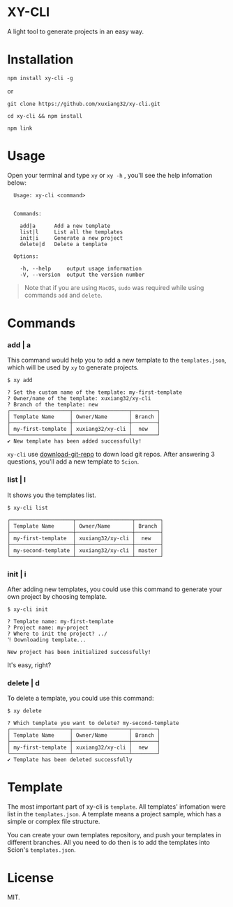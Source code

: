 # XY-CLI
A light tool to generate projects in an easy way.

# Installation
```
npm install xy-cli -g
```
or
```
git clone https://github.com/xuxiang32/xy-cli.git

cd xy-cli && npm install

npm link
```

# Usage
Open your terminal and type `xy` or `xy -h` , you'll see the help infomation below:
```
  Usage: xy-cli <command>


  Commands:

    add|a      Add a new template
    list|l     List all the templates
    init|i     Generate a new project
    delete|d   Delete a template

  Options:

    -h, --help     output usage information
    -V, --version  output the version number
```

> Note that if you are using `MacOS`, `sudo` was required while using commands `add` and `delete`.

# Commands
### add | a
This command would help you to add a new template to the `templates.json`, which will be used by `xy` to generate projects.
```
$ xy add

? Set the custom name of the template: my-first-template
? Owner/name of the template: xuxiang32/xy-cli
? Branch of the template: new
┌───────────────────┬──────────────────┬────────┐
│ Template Name     │ Owner/Name       │ Branch │
├───────────────────┼──────────────────┼────────┤
│ my-first-template │ xuxiang32/xy-cli │  new   │
└───────────────────┴──────────────────┴────────┘
✔ New template has been added successfully!
```
`xy-cli` use [download-git-repo](https://github.com/flipxfx/download-git-repo) to down load git repos. After answering 3 questions, you'll add a new template to `Scion`.

### list | l
It shows you the templates list.
```
$ xy-cli list

┌────────────────────┬──────────────────┬────────┐
│ Template Name      │ Owner/Name       │ Branch │
├────────────────────┼──────────────────┼────────┤
│ my-first-template  │ xuxiang32/xy-cli │  new   │
├────────────────────┼──────────────────┼────────┤
│ my-second-template │ xuxiang32/xy-cli │ master │
└────────────────────┴──────────────────┴────────┘
```

### init | i
After adding new templates, you could use this command to generate your own project by choosing template.
```
$ xy-cli init

? Template name: my-first-template
? Project name: my-project
? Where to init the project? ../
⠹ Downloading template...

New project has been initialized successfully!
```

It's easy, right?

### delete | d
To delete a template, you could use this command:
```
$ xy delete

? Which template you want to delete? my-second-template
┌───────────────────┬──────────────────┬────────┐
│ Template Name     │ Owner/Name       │ Branch │
├───────────────────┼──────────────────┼────────┤
│ my-first-template │ xuxiang32/xy-cli │  new   │
└───────────────────┴──────────────────┴────────┘
✔ Template has been deleted successfully
```

# Template
The most important part of xy-cli is `template`. All templates' infomation were list in the `templates.json`.
A template means a project sample, which has a simple or complex file structure.

You can create your own templates repository, and push your templates in different branches. All you need to do then is to add the templates into Scion's `templates.json`.

# License
MIT.